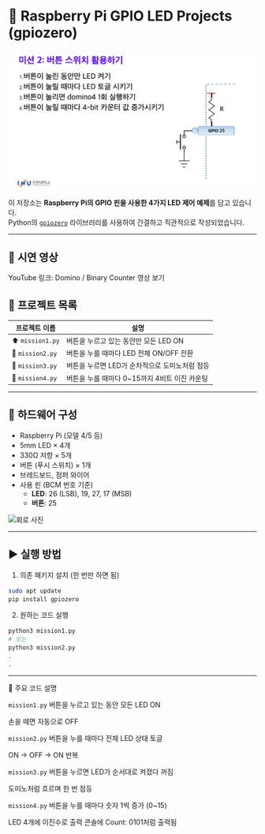 # 🔌 Raspberry Pi GPIO LED Projects (gpiozero)

<img src= "https://github.com/chovy888484/pi_LED/blob/b631e44a0b057dc64e1f5714fbd4c50d454dd20d/images/%E1%84%86%E1%85%B5%E1%84%89%E1%85%A7%E1%86%AB2.png">

이 저장소는 **Raspberry Pi의 GPIO 핀을 사용한 4가지 LED 제어 예제**를 담고 있습니다.  
Python의 [`gpiozero`](https://gpiozero.readthedocs.io/) 라이브러리를 사용하여 간결하고 직관적으로 작성되었습니다.

---
## 🎥 시연 영상
YouTube 링크: Domino / Binary Counter 영상 보기


## 📁 프로젝트 목록

| 프로젝트 이름 | 설명 |
|---------------|------|
| ⬆️ `mission1.py` | 버튼을 누르고 있는 동안만 모든 LED ON |
| 🔄 `mission2.py` | 버튼을 누를 때마다 LED 전체 ON/OFF 전환 |
| 🔁 `mission3.py` | 버튼을 누르면 LED가 순차적으로 도미노처럼 점등 |
| 🔢 `mission4.py` | 버튼을 누를 때마다 0~15까지 4비트 이진 카운팅 |

---

## 🧰 하드웨어 구성

- Raspberry Pi (모델 4/5 등)
- 5mm LED × 4개
- 330Ω 저항 × 5개
- 버튼 (푸시 스위치) × 1개
- 브레드보드, 점퍼 와이어
- 사용 핀 (BCM 번호 기준)
  - **LED**: 26 (LSB), 19, 27, 17 (MSB)
  - **버튼**: 25

<img src= https://github.com/chovy888484/pi_LED/blob/1b207d69b1db4307b81b8b74e6eebe9d19f0efa9/images/mission2.jpg width="400" alt="회로 사진">

---

## ▶️ 실행 방법

1. 의존 패키지 설치 (한 번만 하면 됨)

```bash
sudo apt update
pip install gpiozero
```

2. 원하는 코드 실행

```bash
python3 mission1.py
# 또는
python3 mission2.py
.
.
```

---


🧠 주요 코드 설명

`mission1.py`
버튼을 누르고 있는 동안 모든 LED ON

손을 떼면 자동으로 OFF

`mission2.py`
버튼을 누를 때마다 전체 LED 상태 토글

ON → OFF → ON 반복


`mission3.py`
버튼을 누르면 LED가 순서대로 켜졌다 꺼짐

도미노처럼 흐르며 한 번 점등


`mission4.py`
버튼을 누를 때마다 숫자 1씩 증가 (0~15)

LED 4개에 이진수로 출력
콘솔에 Count: 0101처럼 출력됨

